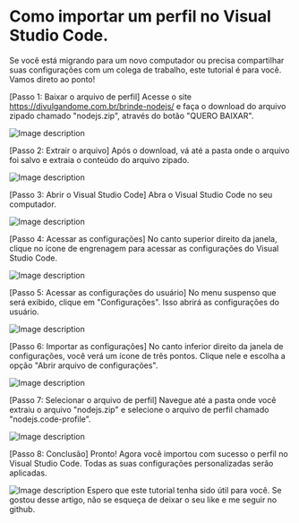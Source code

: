 # Como importar um perfil no Visual Studio Code. 

Se você está migrando para um novo computador ou precisa compartilhar suas configurações com um colega de trabalho, este tutorial é para você. Vamos direto ao ponto!

[Passo 1: Baixar o arquivo de perfil]
Acesse o site https://divulgandome.com.br/brinde-nodejs/ e faça o download do arquivo zipado chamado "nodejs.zip", através do botão "QUERO BAIXAR".


![Image description](https://divulgandome.com.br/brinde-nodejs/assets/images/passos/Passo1.jpg)

[Passo 2: Extrair o arquivo]
Após o download, vá até a pasta onde o arquivo foi salvo e extraia o conteúdo do arquivo zipado.


![Image description](https://divulgandome.com.br/brinde-nodejs/assets/images/passos/Passo2.jpg)

[Passo 3: Abrir o Visual Studio Code]
Abra o Visual Studio Code no seu computador.


![Image description](https://dev-to-uploads.s3.amazonaws.com/uploads/articles/664ca3lgta655vielbru.jpg)

[Passo 4: Acessar as configurações]
No canto superior direito da janela, clique no ícone de engrenagem para acessar as configurações do Visual Studio Code.


![Image description](https://dev-to-uploads.s3.amazonaws.com/uploads/articles/hj3r6jeq3b4scs1f5c0z.jpg)

[Passo 5: Acessar as configurações do usuário]
No menu suspenso que será exibido, clique em "Configurações". Isso abrirá as configurações do usuário.


![Image description](https://dev-to-uploads.s3.amazonaws.com/uploads/articles/zo45uhkg7j3baogk3wnm.jpg)

[Passo 6: Importar as configurações]
No canto inferior direito da janela de configurações, você verá um ícone de três pontos. Clique nele e escolha a opção "Abrir arquivo de configurações".


![Image description](https://dev-to-uploads.s3.amazonaws.com/uploads/articles/n1vmkrc9lh0k3hkn19ky.jpg)

[Passo 7: Selecionar o arquivo de perfil]
Navegue até a pasta onde você extraiu o arquivo "nodejs.zip" e selecione o arquivo de perfil chamado "nodejs.code-profile".


![Image description](https://divulgandome.com.br/brinde-nodejs/assets/images/passos/Passo7.jpg)

[Passo 8: Conclusão]
Pronto! Agora você importou com sucesso o perfil no Visual Studio Code. Todas as suas configurações personalizadas serão aplicadas.


![Image description](https://divulgandome.com.br/brinde-nodejs/assets/images/passos/Passo8.jpg)
Espero que este tutorial tenha sido útil para você. Se gostou desse artigo, não se esqueça de deixar o seu like e me seguir no github.
